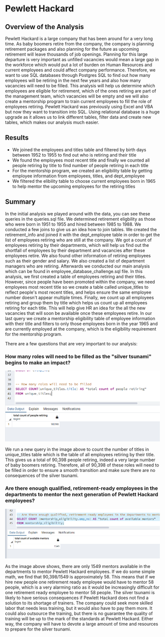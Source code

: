 # Pewlett Hackard

## Overview of the Analysis
Pewlett Hackard is a large company that has been around for a very long time. As baby boomers retire from the company, the company is planning retirement packages and also planning for the future as upcoming retirement will leave thousands of job openings. Planning for this large departure is very important as unfilled vacancies would mean a large gap in the workforce which would put a lot of burden on Human Resources and current employees and could affect company performance. Therefore, we want to use SQL databases through Postgres SQL to find out how many employees will be retiring in the next few years and also how many vacancies will need to be filled. This analysis will help us determine which employees are eligible for retirement, which of the ones retiring are part of the management team, which vacancies will be empty and we will also create a mentorship program to train current employees to fill the role of employees retiring. Pewlett Hackard was previously using Excel and VBA but now they want to transition into SQL. Using relational database is a huge upgrade as it allows us to link different tables, filter data and create new tables, which makes our analysis much easier. 

## Results 
* We joined the employees and titles table and filtered by birth days between 1952 to 1955 to find out who is retiring and their title
* We found the employees most recent title and finally we counted all people retiring by title to find number of people retiring in each title
* For the mentorship program, we created an eligibility table by getting employee information from employees, titles, and dept_employee 
* We filtered the elibility table to choose current employees born in 1965 to help mentor the upcoming employees for the retiring titles

## Summary 
In the initial analysis we played around with the data, you can see these queries in the queries.sql file. We determined retirement eligbility as those who were born in 1951 to 1955 and hired between 1985 to 1988. We conducted a few joins to give us an idea how to join tables. We created the retirement_info and joined it with the dept_employee table in order to get the list of employees retiring who are still at the company. We got a count of employees retiring by their departments, which will help us find out the shortfall of employees by their department and vacancies after these employees retire. We also found other information of retiring employees such as their gender and salary. We also created a list of department managers who are retiring. Afterwards we conducted our main analysis which can be found in employee_database_challenge.sql file. In this analysis, we first created a table of employees retiring and their titles. However, since people have been promoted within the company, we need employees most recent title so we create a table called unique_titles to reflect people's most recent titles, and helps ensure the same employee number doesn't appear multiple times. Finally, we count up all employees retiring and group them by title which helps us count up all employees retiring for each title. This will help give HR an idea for the all the new vacancies that will soon be available once these employees retire. In our last query we create a mentorship eligibility table of employee information with their title and filters to only those employees born in the year 1965 and are currently employed at the company, which is the eligibility requirement for the mentorship program.

There are a few questions that are very important to our analysis:

### How many roles will need to be filled as the "silver tsunami" begins to make an impact?

![](Images/Roles_to_be_filled.PNG)

We run a new query in the image above to count the number of titles in unique_titles table which is the table of all employees retiring by their title. This gives us a total of 90,398 people retiring, indeed a very large number of baby boomers retiring. Therefore, all of 90,398 of these roles will need to be filled in order to ensure a smooth transition and make sure there are no consequences of the silver tsunami.

### Are there enough qualified, retirement-ready employees in the departments to mentor the next generation of Pewlett Hackard employees?

![](Images/Are_there_enough.PNG)

As the image above shows, there are only 1549 mentors available in the departments to mentor Pewlett Hackard employees. If we do some simple math, we find that 90,398/1549 is approximately 58. This means that if we hire new people one retirement ready employee would have to mentor 58 people, which is a very alarming ratio as it would be increasingly difficult for one retirement ready employee to mentor 58 people. The silver tsunami is likely to have serious consequences if Pewlett Hackard does not find a solution to its shortage of trainers. The company could seek more skilled labor that needs less training, but it would also have to pay them more. It could also outsource the training, but there is no guarantee the quality of training will be up to the mark of the standards at Pewlett Hackard. Either way, the company will have to devote a large amount of time and resources to prepare for the silver tsunami. 
